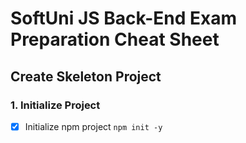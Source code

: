 # SoftUni JS Back-End Exam Preparation Cheat Sheet

## Create Skeleton Project

### 1. Initialize Project 
 - [x] Initialize npm project `npm init -y`